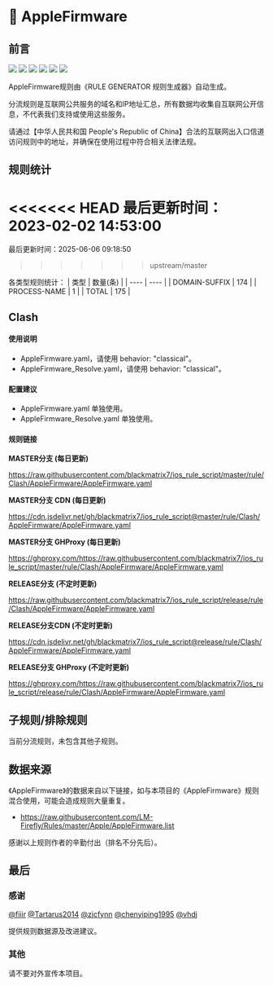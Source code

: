 # 🧸 AppleFirmware

## 前言

![](https://shields.io/badge/-移除重复规则-ff69b4) ![](https://shields.io/badge/-DOMAIN与DOMAIN--SUFFIX合并-green) ![](https://shields.io/badge/-DOMAIN--SUFFIX间合并-critical) ![](https://shields.io/badge/-DOMAIN与DOMAIN--KEYWORD合并-9cf) ![](https://shields.io/badge/-DOMAIN--SUFFIX与DOMAIN--KEYWORD合并-blue) ![](https://shields.io/badge/-IP--CIDR(6)合并-blueviolet) 

AppleFirmware规则由《RULE GENERATOR 规则生成器》自动生成。

分流规则是互联网公共服务的域名和IP地址汇总，所有数据均收集自互联网公开信息，不代表我们支持或使用这些服务。

请通过【中华人民共和国 People's Republic of China】合法的互联网出入口信道访问规则中的地址，并确保在使用过程中符合相关法律法规。

## 规则统计

<<<<<<< HEAD
最后更新时间：2023-02-02 14:53:00
=======
最后更新时间：2025-06-06 09:18:50
>>>>>>> upstream/master

各类型规则统计：
| 类型 | 数量(条)  | 
| ---- | ----  |
| DOMAIN-SUFFIX | 174  | 
| PROCESS-NAME | 1  | 
| TOTAL | 175  | 


## Clash 

#### 使用说明
- AppleFirmware.yaml，请使用 behavior: "classical"。
- AppleFirmware_Resolve.yaml，请使用 behavior: "classical"。

#### 配置建议
- AppleFirmware.yaml 单独使用。
- AppleFirmware_Resolve.yaml 单独使用。

#### 规则链接
**MASTER分支 (每日更新)**

https://raw.githubusercontent.com/blackmatrix7/ios_rule_script/master/rule/Clash/AppleFirmware/AppleFirmware.yaml

**MASTER分支 CDN (每日更新)**

https://cdn.jsdelivr.net/gh/blackmatrix7/ios_rule_script@master/rule/Clash/AppleFirmware/AppleFirmware.yaml

**MASTER分支 GHProxy (每日更新)**

https://ghproxy.com/https://raw.githubusercontent.com/blackmatrix7/ios_rule_script/master/rule/Clash/AppleFirmware/AppleFirmware.yaml

**RELEASE分支 (不定时更新)**

https://raw.githubusercontent.com/blackmatrix7/ios_rule_script/release/rule/Clash/AppleFirmware/AppleFirmware.yaml

**RELEASE分支CDN (不定时更新)**

https://cdn.jsdelivr.net/gh/blackmatrix7/ios_rule_script@release/rule/Clash/AppleFirmware/AppleFirmware.yaml

**RELEASE分支 GHProxy (不定时更新)**

https://ghproxy.com/https://raw.githubusercontent.com/blackmatrix7/ios_rule_script/release/rule/Clash/AppleFirmware/AppleFirmware.yaml

## 子规则/排除规则


当前分流规则，未包含其他子规则。

## 数据来源

《AppleFirmware》的数据来自以下链接，如与本项目的《AppleFirmware》规则混合使用，可能会造成规则大量重复。

- https://raw.githubusercontent.com/LM-Firefly/Rules/master/Apple/AppleFirmware.list


感谢以上规则作者的辛勤付出（排名不分先后）。

## 最后

### 感谢

[@fiiir](https://github.com/fiiir) [@Tartarus2014](https://github.com/Tartarus2014) [@zjcfynn](https://github.com/zjcfynn) [@chenyiping1995](https://github.com/chenyiping1995) [@vhdj](https://github.com/vhdj)

提供规则数据源及改进建议。

### 其他

请不要对外宣传本项目。